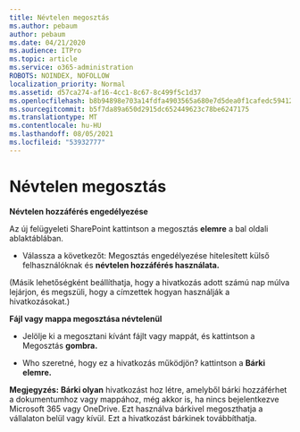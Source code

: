 ```yaml
---
title: Névtelen megosztás
ms.author: pebaum
author: pebaum
ms.date: 04/21/2020
ms.audience: ITPro
ms.topic: article
ms.service: o365-administration
ROBOTS: NOINDEX, NOFOLLOW
localization_priority: Normal
ms.assetid: d57ca274-af16-4cc1-8c67-8c499f5c1d37
ms.openlocfilehash: b8b94898e703a14fdfa4903565a680e7d5dea0f1cafedc59412d425b4ff9bbb2
ms.sourcegitcommit: b5f7da89a650d2915dc652449623c78be6247175
ms.translationtype: MT
ms.contentlocale: hu-HU
ms.lasthandoff: 08/05/2021
ms.locfileid: "53932777"
---
```

# <a name="anonymous-sharing"></a>Névtelen megosztás

 **Névtelen hozzáférés engedélyezése**
  
Az új felügyeleti SharePoint kattintson a megosztás **elemre** a bal oldali ablaktáblában. 
  
- Válassza a következőt: Megosztás engedélyezése hitelesített külső felhasználóknak és **névtelen hozzáférés használata.**
  
(Másik lehetőségként beállíthatja, hogy a hivatkozás adott számú nap múlva lejárjon, és megszüli, hogy a címzettek hogyan használják a hivatkozásokat.)
    
 **Fájl vagy mappa megosztása névtelenül**
  
- Jelölje ki a megosztani kívánt fájlt vagy mappát, és kattintson a Megosztás **gombra.** 
    
- Who szeretné, hogy ez a hivatkozás működjön? kattintson a **Bárki elemre.**
  
 **Megjegyzés:** **Bárki olyan** hivatkozást hoz létre, amelyből bárki hozzáférhet a dokumentumhoz vagy mappához, még akkor is, ha nincs bejelentkezve Microsoft 365 vagy OneDrive. Ezt használva bárkivel megoszthatja a vállalaton belül vagy kívül. Ezt a hivatkozást bárkinek továbbíthatja. 
    

